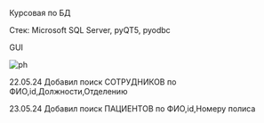 Курсовая по БД


Стек:
Microsoft SQL Server,
pyQT5,
pyodbc

GUI


![ph](https://github.com/Lokas548/hospitalDB_Application/assets/90204227/9e7900ee-773e-4ffe-beae-35ecc763cce0)



22.05.24
Добавил поиск СОТРУДНИКОВ по ФИО,id,Должности,Отделению

23.05.24
Добавил поиск ПАЦИЕНТОВ по ФИО,id,Номеру полиса

